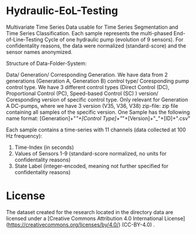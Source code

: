 # Hydraulic-EoL-Testing
Multivariate Time Series Data usable for Time Series Segmentation and Time Series Classification. Each sample represents the multi-phased End-of-Line-Testing Cycle of one hydraulic pump (evolution of 9 sensors). For confidentality reasons, the data were normalized (standard-score) and the sensor names anonymized.

Structure of Data-Folder-System:

Data/
    Generation/             Corresponding Generation. We have data from 2 generations (Generation A, Generation B)
        control type/         Coresponding pump control type. We have 3 different control types (Direct Control (DC), Proportional Control (PC), Speed-based Control (SC) )
            version/              Coresponding version of specific control type. Only relevant for Generation A DC-pumps, where we have 3 version (V35, V36, V38)
                zip-file:           zip file containing all samples of the specific version. One Sample has the following name format:
                                    [Generation]+"_"+[Control Type]+"_"+[Version]+"_"+[ID]+".csv"
                                    
Each sample contains a time-series with 11 channels (data collected at 100 Hz frequency):
1. Time-Index (in seconds)
2. Values of Sensors 1-9 (standard-score normalized, no units for confidentality reasons)
3. State Label (integer-encoded, meaning not further specified for confidentality reasons)

# License 
The dataset created for the research located in the directory data are licensed under a [Creative Commons Attribution 4.0 International License] (https://creativecommons.org/licenses/by/4.0/) (CC-BY-4.0) .
